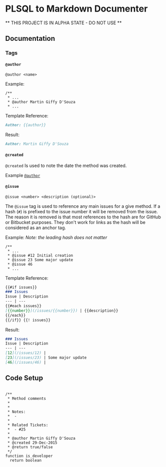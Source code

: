 # PLSQL to Markdown Documenter

** THIS PROJECT IS IN ALPHA STATE - DO NOT USE **


## Documentation

### Tags

#### <a name="tag-author"></a>`@author`

`@author <name>`

Example:
```plsql
/**
 * ...
 * @author Martin Giffy D'Souza
 * ...
```

Template Reference:

```md
Author: {{author}}
```

Result:

```md
Author: Martin Giffy D'Souza
```

#### `@created`

`@created` Is used to note the date the method was created.

Example [`@author`](#tag-author)

#### `@issue`

`@issue <number> <description (optional)>`

The `@issue` tag is used to reference any main issues for a give method. If a hash (`#`) is prefixed to the issue number it will be removed from the issue. The reason it is removed is that most references to the hash are for GitHub or Bitbucket purposes. They don't work for links as the hash will be considered as an anchor tag.

Example: _Note: the leading hash does not matter_
```plsql
/**
 * ...
 * @issue #12 Initial creation
 * @issue 23 Some major update
 * @issue 46
 * ...
```

Template Reference:
```md
{{#if issues}}
### Issues
Issue | Description
--- | ---
{{#each issues}}
[{{number}}](/issues/{{number}}) | {{description}}
{{/each}}
{{/if}} {{! issues}}
```

Result:

```md
### Issues
Issue | Description
--- | ---
[12](/issues/12) |
[23](/issues/23) | Some major update
[46](/issues/46) |
```

## Code Setup

```plsql

/**
 * Method comments
 *
 *
 * Notes:
 *  -
 *
 * Related Tickets:
 *  - #25
 *
 * @author Martin Giffy D'Souza
 * @created 29-Dec-2015
 * @return true/false
 */
function is_developer
  return boolean
```
